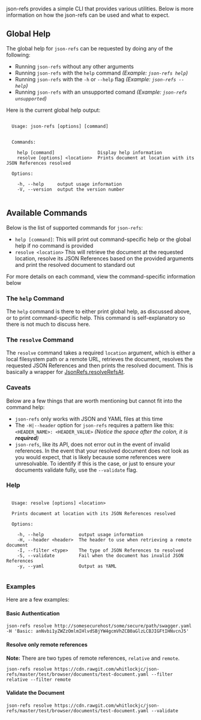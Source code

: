 json-refs provides a simple CLI that provides various utilities.  Below is more information on how the json-refs can be
used and what to expect.

## Global Help

The global help for `json-refs` can be requested by doing any of the following:

* Running `json-refs` without any other arguments
* Running `json-refs` with the `help` command *(Example: `json-refs help`)*
* Running `json-refs` with the `-h` or `--help` flag *(Example: `json-refs --help`)*
* Running `json-refs` with an unsupported comand *(Example: `json-refs unsupported`)*

Here is the current global help output:

```

  Usage: json-refs [options] [command]


  Commands:

    help [command]                Display help information
    resolve [options] <location>  Prints document at location with its JSON References resolved

  Options:

    -h, --help     output usage information
    -V, --version  output the version number


```

## Available Commands

Below is the list of supported commands for `json-refs`:

* `help [command]`: This will print out command-specific help or the global help if no command is provided
* `resolve <location>` This will retrieve the document at the requested location, resolve its JSON References based
on the provided arguments and print the resolved document to standard out

For more details on each command, view the command-specific information below

### The `help` Command

The `help` command is there to either print global help, as discussed above, or to print command-specific help.  This
command is self-explanatory so there is not much to discuss here.

### The `resolve` Command

The `resolve` command takes a required `location` argument, which is either a local filesystem path or a remote URL,
retrieves the document, resolves the requested JSON References and then prints the resolved document.  This is basically
a wrapper for [JsonRefs.resolveRefsAt](https://github.com/whitlockjc/json-refs/blob/master/docs/API.md#module_JsonRefs.resolveRefsAt).

### Caveats

Below are a few things that are worth mentioning but cannot fit into the command help:

* `json-refs` only works with JSON and YAML files at this time
* The `-H|--header` option for `json-refs` requires a pattern like this: `<HEADER_NAME>: <HEADER_VALUE>` *(Notice the
space after the colon, it is **required**)*
* `json-refs`, like its API, does not error out in the event of invalid references.  In the event that your resolved
document does not look as you would expect, that is likely because some references were unresolvable.  To identify if
this is the case, or just to ensure your documents validate fully, use the `--validate` flag.

### Help

```

  Usage: resolve [options] <location>

  Prints document at location with its JSON References resolved

  Options:

    -h, --help             output usage information
    -H, --header <header>  The header to use when retrieving a remote document
    -I, --filter <type>    The type of JSON References to resolved
    -S, --validate         Fail when the document has invalid JSON References
    -y, --yaml             Output as YAML


```

### Examples

Here are a few examples:

#### Basic Authentication

`json-refs resolve http://somesecurehost/some/secure/path/swagger.yaml -H 'Basic: anNvbi1yZWZzOmlmIHlvdSBjYW4gcmVhZCB0aGlzLCBJIGFtIHNvcnJ5'`

#### Resolve only remote references

**Note:** There are two types of remote references, `relative` and `remote`.

`json-refs resolve https://cdn.rawgit.com/whitlockjc/json-refs/master/test/browser/documents/test-document.yaml --filter relative --filter remote`

#### Validate the Document

`json-refs resolve https://cdn.rawgit.com/whitlockjc/json-refs/master/test/browser/documents/test-document.yaml --validate`
